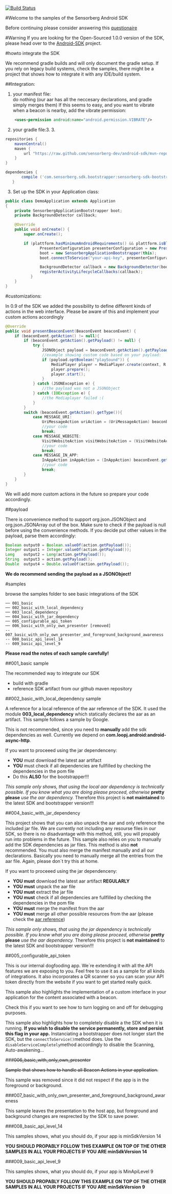 [![Build Status](https://travis-ci.org/sensorberg-dev/android-sdk-samples.svg)](https://travis-ci.org/sensorberg-dev/android-sdk-samples)

#Welcome to the samples of the Sensorberg Android SDK

Before continuing please consider answering this [questionaire](https://docs.google.com/a/sensorberg.com/forms/d/1EvQFPimFyLQBzoWtGNr83Iovx0T6UlnLJqTur5Tz8Kw/viewform)

#Warning
If you are looking for the Open-Sourced 1.0.0 version of the SDK, please head over to the [Android-SDK](https://github.com/sensorberg-dev/android-sdk) project.

#howto integrate the SDK

We recommend gradle builds and will only document the gradle setup. If you rely on legacy build systems, check the samples, there might be a project that shows how to integrate it with any IDE/build system.

##Integration:

1. your manifest file:<br/> 
do nothing (our aar has all the neccesary declarations, and gradle simply merges them)
If this seems to easy, and you want to vibrate when a beacon is nearby, add the vibrate permission:
```xml
	<uses-permission android:name="android.permission.VIBRATE"/>
```

2. your gradle file:3. 3. 
```groovy
repositories {
    mavenCentral()
    maven {
        url "https://raw.github.com/sensorberg-dev/android-sdk/mvn-repo";
    }
}

dependencies {
       compile ('com.sensorberg.sdk.bootstrapper:sensorberg-sdk-bootstrapper:<INSERT-THE-LATEST-RELEASE>')
   }
```

3. Set up the SDK in your Application class:

```java
public class DemoApplication extends Application
{ 
    private SensorbergApplicationBootstrapper boot;
    private BackgroundDetector callback;

    @Override
    public void onCreate() {
        super.onCreate();        

        if (plattform.hasMinimumAndroidRequirements() && plattform.isBluetoothLowEnergySupported()) {
               PresenterConfiguration presenterConfiguration = new PresenterConfiguration(R.drawable.ic_launcher);
               boot = new SensorbergApplicationBootstrapper(this);
               boot.connectToService("your-api-key", presenterConfiguration);

               BackgroundDetector callback = new BackgroundDetector(boot);
               registerActivityLifecycleCallbacks(callback);
           }
	}
}
```

#customizations:

In 0.9 of the SDK we added the possibility to define different kinds of actions in the web interface. Please be aware of this and implement your custom actions accordingly
```java
@Override
public void presentBeaconEvent(BeaconEvent beaconEvent) {
    if (beaconEvent.getAction() != null){
        if (beaconEvent.getAction().getPayload() != null) {
            try {
                JSONObject payload = beaconEvent.getAction().getPayloadJSONObject();
                //example showing custom code based on your payload:
                if (payload.optBoolean("playSound")) {
                    MediaPlayer player = MediaPlayer.create(context, R.raw.beeping);
                    player.prepare();
                    player.start();
                }
            } catch (JSONException e) {
                //the payload was not a JSONObject
            } catch (IOException e) {
                //the Mediaplayer failed :(
            }
        }      
        switch (beaconEvent.getAction().getType()){
            case MESSAGE_URI:
                UriMessageAction uriAction = (UriMessageAction) beaconEvent.getAction();
                //your code
                break;
            case MESSAGE_WEBSITE:
                VisitWebsiteAction visitWebsiteAction = (VisitWebsiteAction) beaconEvent.getAction();
                //your code
                break;
            case MESSAGE_IN_APP:
                InAppAction inAppAction = (InAppAction) beaconEvent.getAction();
                //your code
                break;
        }
    }
}
```

We will add more custom actions in the future so prepare your code accordingly.

##payload

There is convenience method to support org.json.JSONObject and org.json.JSONArray out of the box. Make sure to check if the payload is null before using the convenience methods. If you decide put other values in the payload, parse them accordingly:

```java
Boolean output0 = Boolean.valueOf(action.getPayload());
Integer output1 = Integer.valueOf(action.getPayload());
Long    output2 = Long(action.getPayload());
String  output3 = action.getPayload();
Double  output4 = Double.valueOf(action.getPayload());
```

**We do recommend sending the payload as a JSONObject!**

#samples

browse the samples folder to see basic integrations of the SDK
	
	── 001_basic
	── 002_basic_with_local_dependency
	── 003_local_dependency
	── 004_basic_with_jar_dependency
	── 005_configurable_api_token
	── 006_basic_with_only_own_presenter [removed]
	-- 007_basic_with_only_own_presenter_and_foreground_background_awareness
	-- 008_basic_api_level_14
	-- 009_basic_api_level_9

**Please read the notes of each sample carefully!**

##001_basic sample

The recommended way to integrate our SDK

* build with gradle
* reference SDK artifact from our github maven repository

##002_basic_with_local_dependency sample

A reference for a local reference of the aar reference of the SDK. It used the module **003_local_dependency** which statically declares the aar as an artifact. This sample follows a sample by Google.

This is not recommended, since you need to **manually** add the sdk dependencies as well. Currently we depend on **com.loopj.android:android-async-http**.

If you want to proceeed using the jar dependenceny:
* **YOU** must download the latest aar artifact
* **YOU** must check if all dependencies are fullfilled by checking the dependencies in the pom file
* Do this **ALSO** for the bootstrapper!!!
 
*This sample only shows, that using the local aar dependency is technically possible. If you know what you are doing please proceed, otherwise* **pretty please** *use the aar dependency.* Therefore this project is **not maintained** to the latest SDK and bootstrapper version!!!


##004_basic_with_jar_dependency

This project shows that you can also unpack the aar and only reference the included jar file. We are currently not including any resourse files in our SDK, so there is no disadvantage with this method, still, you will propably run into problems in the future. This sample also relies on you to manually add the SDK dependencies as jar files. This method is also **not** recommended. You must also merge the manifest manually and all our declarations. Basically you need to manually merge all the entries from the aar file. Again, please don´t try this at home.

If you want to proceeed using the jar dependenceny:
* **YOU must** download the latest aar artifact **REGULARLY**
* **YOU must** unpack the aar file
* **YOU must** extract the jar file
* **YOU must** check if all dependencies are fullfilled by checking the dependencies in the pom file
* **YOU must** merge the manifest from the aar
* **YOU must** merge all other possible resources from the aar (please check the [aar reference](http://tools.android.com/tech-docs/new-build-system/aar-format))
 
*This sample only shows, that using the jar dependency is technically possible. If you know what you are doing please proceed, otherwise* **pretty please** *use the aar dependency.* Therefore this project is **not maintained** to the latest SDK and bootstrapper version!!!

##005_configurable_api_token

This is our internal dogfooding app. We´re extending it with all the API features we are exposing to you. Feel free to use it as a sample for all kinds of integrations. It also incorporates a QR scanner so you can scan your API token directly from the website if you want to get started really quick.

This sample also highlights the implementation of a custom interface in your application for the content associated with a beacon.

Check this if you want to see how to turn logging on and off for debugging purposes.

This sample also highlights how to completely disable a the SDK when it is running. **If you wish to disable the service permanently, store and persist this flag in your app.** Instanciating a bootstrapper does not longer start the SDK, but the ```connectToService()```method does. Use the ```disableServiceCompletely```method accordingly to disable the Scanning, Auto-awakening...

###~~006_basic_with_only_own_presenter~~

~~Sample that shows how to handle all Beacon Actions in your application.~~

This sample was removed since it did not respect if the app is in the foreground or background. 

###007_basic_with_only_own_presenter_and_foreground_background_awareness

This sample leaves the presentation to the host app, but foreground and background changes are resprected by the SDK to save power.

###008_basic_api_level_14

This samples shows, what you should do, if your app is minSdkVersion 14

**YOU SHOULD PROPABLY FOLLOW THIS EXAMPLE ON TOP OF THE OTHER SAMPLES IN ALL YOUR PROJECTS IF YOU ARE minSdkVersion 14**

###009_basic_api_level_9

This samples shows, what you should do, if your app is MinApiLevel 9

**YOU SHOULD PROPABLY FOLLOW THIS EXAMPLE ON TOP OF THE OTHER SAMPLES IN ALL YOUR PROJECTS IF YOU ARE minSdkVersion 9**

